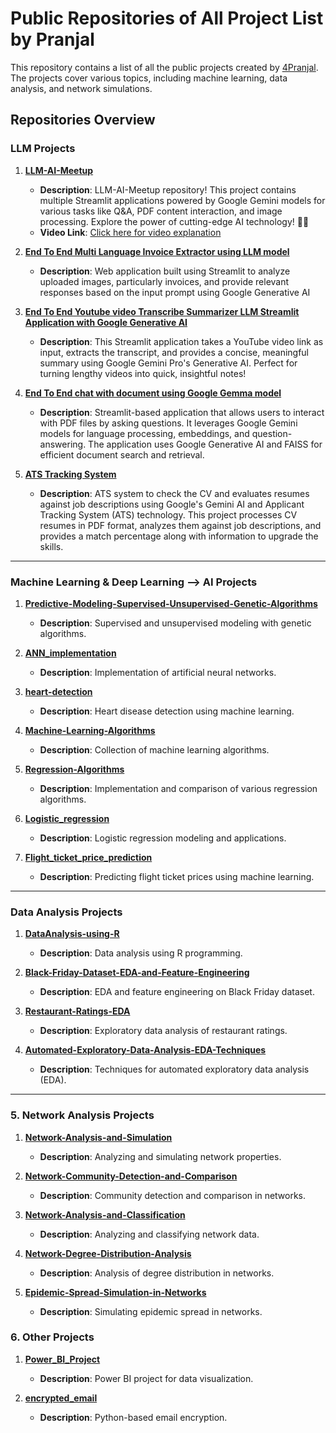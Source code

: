 # Public Repositories of All Project List by Pranjal

This repository contains a list of all the public projects created by [4Pranjal](https://github.com/4Pranjal). The projects cover various topics, including machine learning, data analysis, and network simulations.

## Repositories Overview
###  LLM Projects
1. **[LLM-AI-Meetup](https://github.com/4Pranjal/LLM-AI-Meetup)**
   - **Description**: LLM-AI-Meetup repository! This project contains multiple Streamlit applications powered by Google Gemini models for various tasks like Q&A, PDF content interaction, and image processing. Explore the power of cutting-edge AI technology! 🤖✨
   - **Video Link**: [Click here for video explanation](https://community.mindstone.com/annotate/article_AlxPLwrxakShyoPnF3)


2. **[End To End Multi Language Invoice Extractor using LLM model](https://github.com/4Pranjal/End-to-End-Multi-Language-Inovice-Extractor-Project-using-LLM-Model)**
   - **Description**: Web application built using Streamlit to analyze uploaded images, particularly invoices, and provide relevant responses based on the input prompt using Google Generative AI

3. **[End To End Youtube video Transcribe Summarizer LLM Streamlit Application with Google Generative AI](https://github.com/4Pranjal/End-To-End-Youtube-Video-Transcribe-Summarizer-LLM-App-With-Google-Gemini-Pro/tree/main)**
   - **Description**: This Streamlit application takes a YouTube video link as input, extracts the transcript, and provides a concise, meaningful summary using Google Gemini Pro's Generative AI. Perfect for turning lengthy videos into quick, insightful notes!

4. **[End To End chat with document using Google Gemma model](https://github.com/4Pranjal/End-To-End-Document-QA-With-Google-Gemma)**
   - **Description**: Streamlit-based application that allows users to interact with PDF files by asking questions. It leverages Google Gemini models for language processing, embeddings, and question-answering. The application uses Google Generative AI and FAISS for efficient document search and retrieval.

5. **[ATS Tracking System](https://github.com/4Pranjal/End-To-End-Resume-ATS-Tracking-LLM-Project-With-Google-Gemini-Pro/blob/main/README.md)**
   - **Description**: ATS system to check the CV and  evaluates resumes against job descriptions using Google's Gemini AI and Applicant Tracking System (ATS) technology. This project processes CV resumes in PDF format, analyzes them against job descriptions, and provides a match percentage along with information to upgrade the skills.


---
   
### Machine Learning & Deep Learning --> AI Projects
1. **[Predictive-Modeling-Supervised-Unsupervised-Genetic-Algorithms](https://github.com/4Pranjal/Predictive-Modeling-Supervised-Unsupervised-Genetic-Algorithms)**
   - **Description**: Supervised and unsupervised modeling with genetic algorithms.
     
2. **[ANN_implementation](https://github.com/4Pranjal/ANN_implementation)**
   - **Description**: Implementation of artificial neural networks.

3. **[heart-detection](https://github.com/4Pranjal/heart-detection)**
   - **Description**: Heart disease detection using machine learning.

4. **[Machine-Learning-Algorithms](https://github.com/4Pranjal/Machine-Learning-Algorithms)**
   - **Description**: Collection of machine learning algorithms.

5. **[Regression-Algorithms](https://github.com/4Pranjal/Regression-Algorithms)**
   - **Description**: Implementation and comparison of various regression algorithms.

6. **[Logistic_regression](https://github.com/4Pranjal/Logistic_regression)**
   - **Description**: Logistic regression modeling and applications.

7. **[Flight_ticket_price_prediction](https://github.com/4Pranjal/Flight_ticket_price_prediction)**
   - **Description**: Predicting flight ticket prices using machine learning.
   
---
###  Data Analysis Projects
1. **[DataAnalysis-using-R](https://github.com/4Pranjal/DataAnalysis-using-R)**
   - **Description**: Data analysis using R programming.

2. **[Black-Friday-Dataset-EDA-and-Feature-Engineering](https://github.com/4Pranjal/Black-Friday-Dataset-EDA-and-Feature-Engineering)**
   - **Description**: EDA and feature engineering on Black Friday dataset.

3. **[Restaurant-Ratings-EDA](https://github.com/4Pranjal/Restaurant-Ratings-EDA)**
   - **Description**: Exploratory data analysis of restaurant ratings.

4. **[Automated-Exploratory-Data-Analysis-EDA-Techniques](https://github.com/4Pranjal/Automated-Exploratory-Data-Analysis-EDA-Techniques)**
   - **Description**: Techniques for automated exploratory data analysis (EDA).
---

### 5. Network Analysis Projects
1. **[Network-Analysis-and-Simulation](https://github.com/4Pranjal/Network-Analysis-and-Simulation)**
   - **Description**: Analyzing and simulating network properties.

2. **[Network-Community-Detection-and-Comparison](https://github.com/4Pranjal/Network-Community-Detection-and-Comparison)**
   - **Description**: Community detection and comparison in networks.

3. **[Network-Analysis-and-Classification](https://github.com/4Pranjal/Network-Analysis-and-Classification)**
   - **Description**: Analyzing and classifying network data.

4. **[Network-Degree-Distribution-Analysis](https://github.com/4Pranjal/Network-Degree-Distribution-Analysis)**
   - **Description**: Analysis of degree distribution in networks.

5. **[Epidemic-Spread-Simulation-in-Networks](https://github.com/4Pranjal/Epidemic-Spread-Simulation-in-Networks)**
   - **Description**: Simulating epidemic spread in networks.

### 6. Other Projects
1. **[Power_BI_Project](https://github.com/4Pranjal/Power_BI_Project)**
   - **Description**: Power BI project for data visualization.

2. **[encrypted_email](https://github.com/4Pranjal/encrypted_email)**
   - **Description**: Python-based email encryption.
